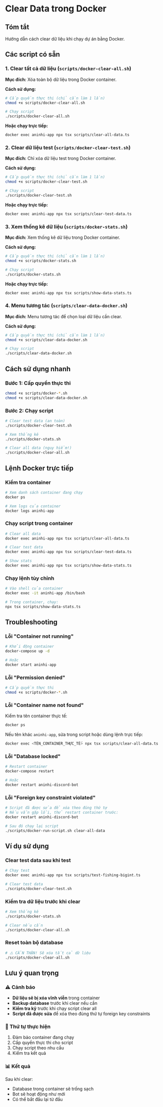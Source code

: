 # Clear Data trong Docker

## Tóm tắt
Hướng dẫn cách clear dữ liệu khi chạy dự án bằng Docker.

## Các script có sẵn

### 1. Clear tất cả dữ liệu (`scripts/docker-clear-all.sh`)
**Mục đích:** Xóa toàn bộ dữ liệu trong Docker container.

**Cách sử dụng:**
```bash
# Cấp quyền thực thi (chỉ cần làm 1 lần)
chmod +x scripts/docker-clear-all.sh

# Chạy script
./scripts/docker-clear-all.sh
```

**Hoặc chạy trực tiếp:**
```bash
docker exec aninhi-app npx tsx scripts/clear-all-data.ts
```

### 2. Clear dữ liệu test (`scripts/docker-clear-test.sh`)
**Mục đích:** Chỉ xóa dữ liệu test trong Docker container.

**Cách sử dụng:**
```bash
# Cấp quyền thực thi (chỉ cần làm 1 lần)
chmod +x scripts/docker-clear-test.sh

# Chạy script
./scripts/docker-clear-test.sh
```

**Hoặc chạy trực tiếp:**
```bash
docker exec aninhi-app npx tsx scripts/clear-test-data.ts
```

### 3. Xem thống kê dữ liệu (`scripts/docker-stats.sh`)
**Mục đích:** Xem thống kê dữ liệu trong Docker container.

**Cách sử dụng:**
```bash
# Cấp quyền thực thi (chỉ cần làm 1 lần)
chmod +x scripts/docker-stats.sh

# Chạy script
./scripts/docker-stats.sh
```

**Hoặc chạy trực tiếp:**
```bash
docker exec aninhi-app npx tsx scripts/show-data-stats.ts
```

### 4. Menu tương tác (`scripts/clear-data-docker.sh`)
**Mục đích:** Menu tương tác để chọn loại dữ liệu cần clear.

**Cách sử dụng:**
```bash
# Cấp quyền thực thi (chỉ cần làm 1 lần)
chmod +x scripts/clear-data-docker.sh

# Chạy script
./scripts/clear-data-docker.sh
```

## Cách sử dụng nhanh

### Bước 1: Cấp quyền thực thi
```bash
chmod +x scripts/docker-*.sh
chmod +x scripts/clear-data-docker.sh
```

### Bước 2: Chạy script
```bash
# Clear test data (an toàn)
./scripts/docker-clear-test.sh

# Xem thống kê
./scripts/docker-stats.sh

# Clear all data (nguy hiểm!)
./scripts/docker-clear-all.sh
```

## Lệnh Docker trực tiếp

### Kiểm tra container
```bash
# Xem danh sách container đang chạy
docker ps

# Xem logs của container
docker logs aninhi-app
```

### Chạy script trong container
```bash
# Clear all data
docker exec aninhi-app npx tsx scripts/clear-all-data.ts

# Clear test data
docker exec aninhi-app npx tsx scripts/clear-test-data.ts

# Show stats
docker exec aninhi-app npx tsx scripts/show-data-stats.ts
```

### Chạy lệnh tùy chỉnh
```bash
# Vào shell của container
docker exec -it aninhi-app /bin/bash

# Trong container, chạy:
npx tsx scripts/show-data-stats.ts
```

## Troubleshooting

### Lỗi "Container not running"
```bash
# Khởi động container
docker-compose up -d

# Hoặc
docker start aninhi-app
```

### Lỗi "Permission denied"
```bash
# Cấp quyền thực thi
chmod +x scripts/docker-*.sh
```

### Lỗi "Container name not found"
Kiểm tra tên container thực tế:
```bash
docker ps
```

Nếu tên khác `aninhi-app`, sửa trong script hoặc dùng lệnh trực tiếp:
```bash
docker exec <TÊN_CONTAINER_THỰC_TẾ> npx tsx scripts/clear-all-data.ts
```

### Lỗi "Database locked"
```bash
# Restart container
docker-compose restart

# Hoặc
docker restart aninhi-discord-bot
```

### Lỗi "Foreign key constraint violated"
```bash
# Script đã được sửa để xóa theo đúng thứ tự
# Nếu vẫn gặp lỗi, thử restart container trước:
docker restart aninhi-discord-bot

# Sau đó chạy lại script
./scripts/docker-run-script.sh clear-all-data
```

## Ví dụ sử dụng

### Clear test data sau khi test
```bash
# Chạy test
docker exec aninhi-app npx tsx scripts/test-fishing-bigint.ts

# Clear test data
./scripts/docker-clear-test.sh
```

### Kiểm tra dữ liệu trước khi clear
```bash
# Xem thống kê
./scripts/docker-stats.sh

# Clear nếu cần
./scripts/docker-clear-all.sh
```

### Reset toàn bộ database
```bash
# ⚠️ CẨN THẬN! Sẽ xóa tất cả dữ liệu
./scripts/docker-clear-all.sh
```

## Lưu ý quan trọng

### ⚠️ Cảnh báo
- **Dữ liệu sẽ bị xóa vĩnh viễn** trong container
- **Backup database** trước khi clear nếu cần
- **Kiểm tra kỹ** trước khi chạy script clear all
- **Script đã được sửa** để xóa theo đúng thứ tự foreign key constraints

### 🔧 Thứ tự thực hiện
1. Đảm bảo container đang chạy
2. Cấp quyền thực thi cho script
3. Chạy script theo nhu cầu
4. Kiểm tra kết quả

### 📊 Kết quả
Sau khi clear:
- Database trong container sẽ trống sạch
- Bot sẽ hoạt động như mới
- Có thể bắt đầu lại từ đầu 